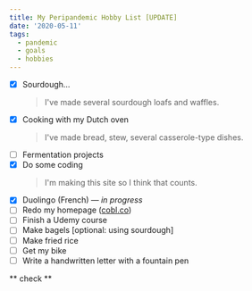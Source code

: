 ```yaml
---
title: My Peripandemic Hobby List [UPDATE]
date: '2020-05-11'
tags:
  - pandemic
  - goals
  - hobbies
---
```


- [x] Sourdough&hellip;
    > I've made several sourdough loafs and waffles.
- [x] Cooking with my Dutch oven
    > I've made bread, stew, several casserole-type dishes.
- [ ] Fermentation projects
- [x] Do some coding
    > I'm making this site so I think that counts.
- [x] Duolingo (French) &mdash; *in progress*
- [ ] Redo my homepage (<a href="http://cobl.co" target="_blank">cobl.co</a>)
- [ ] Finish a Udemy course
- [ ] Make bagels [optional: using sourdough]
- [ ] Make fried rice
- [ ] Get my bike
- [ ] Write a handwritten letter with a fountain pen

** check **